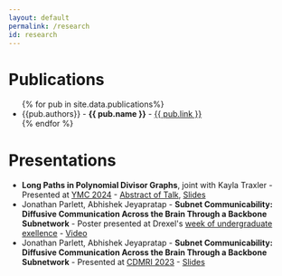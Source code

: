 ```yaml
---
layout: default
permalink: /research
id: research
---
```


# Publications
<ul>
{% for pub in site.data.publications%}
    <li class="pub">{{pub.authors}} - <b>{{ pub.name }}</b> - <a href="{{ pub.link}}">{{ pub.link }}</a> </li>
{% endfor %}
</ul>

# Presentations
<ul>
    <li class="pub"> <b>Long Paths in Polynomial Divisor Graphs</b>, joint with Kayla Traxler - Presented at <a href="https://ymc.osu.edu/about">YMC 2024</a> - <a href="https://ymc.osu.edu/sites/default/files/2024-08/YMC_2024-2.pdf">Abstract of Talk</a>, <a href="{{ "/_data/documents/long_paths_YMC2024_presentation.pdf" | relative_url }}">Slides</a> </li>

<li class="pub"> Jonathan Parlett, Abhishek Jeyapratap - <b>Subnet Communicability: Diffusive Communication Across the Brain Through a Backbone Subnetwork</b> - Poster presented at Drexel's <a href="https://drexel.edu/pennoni/news-events/events/week-undergraduate-excellence/">week of undergraduate exellence</a> - <a href="https://youtu.be/yaOKOUFLI0o
" >Video</a> </li>

<li class="pub"> Jonathan Parlett, Abhishek Jeyapratap - <b>Subnet Communicability: Diffusive Communication Across the Brain Through a Backbone Subnetwork</b> - Presented at <a href="http://cmic.cs.ucl.ac.uk/cdmri23/">CDMRI 2023</a> - <a href="{{ "/_data/documents/subnetCommunicability_CDMRI2023.pdf" | relative_url }}" >Slides</a> </li>

</ul>



